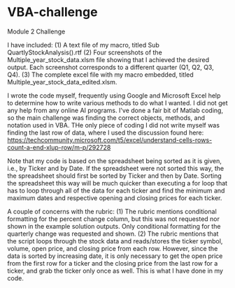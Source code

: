 # VBA-challenge
Module 2 Challenge

I have included:
(1) A text file of my macro, titled Sub QuartlyStockAnalysis().rtf
(2) Four screenshots of the Multiple_year_stock_data.xlsm file showing that I achieved the desired output. Each screenshot corresponds to a different quarter (Q1, Q2, Q3, Q4).
(3) The complete excel file with my macro embedded, titled Multiple_year_stock_data_edited.xlsm.

I wrote the code myself, frequently using Google and Microsoft Excel help to determine how to write various methods to do what I wanted. I did not get any help from any online AI programs. I've done a fair bit of Matlab coding, so the main challenge was finding the correct objects, methods, and notation used in VBA. THe only piece of coding I did not write myself was finding the last row of data, where I used the discussion found here: https://techcommunity.microsoft.com/t5/excel/understand-cells-rows-count-a-end-xlup-row/m-p/292728

Note that my code is based on the spreadsheet being sorted as it is given, i.e., by Ticker and by Date. If the spreadsheet were not sorted this way, the the spreadsheet should first be sorted by Ticker and then by Date. Sorting the spreadsheet this way will be much quicker than executing a for loop that has to loop through all of the data for each ticker and find the minimum and maximum dates and respective opening and closing prices for each ticker.

A couple of concerns with the rubric:
(1) The rubric mentions conditional formatting for the percent change column, but this was not requested nor shown in the example solution outputs. Only conditional formatting for the quarterly change was requested and shown.
(2) The rubric mentions that the script loops through the stock data and reads/stores the ticker symbol, volume, open price, and closing price from each row. However, since the data is sorted by increasing date, it is only necessary to get the open price from the first row for a ticker and the closing price from the last row for a ticker, and grab the ticker only once as well. This is what I have done in my code.
